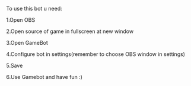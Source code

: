 To use this bot u need:


1.Open OBS

2.Open source of game in fullscreen at new window

3.Open GameBot

4.Configure bot in settings(remember to choose OBS window in settings)

5.Save

6.Use Gamebot and have fun :)

